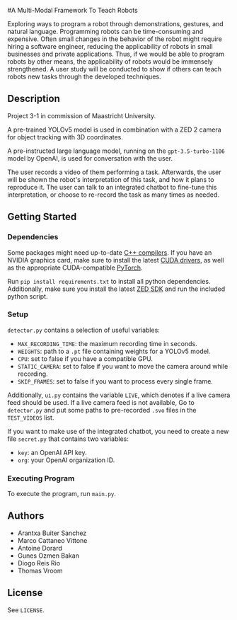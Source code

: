 #A Multi-Modal Framework To Teach Robots

Exploring ways to program a robot through demonstrations, gestures, and natural language. 
Programming robots can be time-consuming and expensive.
Often small changes in the behavior of the robot might require hiring a software engineer, reducing the applicability of robots in small businesses and private applications.
Thus, if we would be able to program robots by other means, the applicability of robots would be immensely strengthened.
A user study will be conducted to show if others can teach robots new tasks through the developed techniques.

## Description

Project 3-1 in commission of Maastricht University.

A pre-trained YOLOv5 model is used in combination with a ZED 2 camera for object tracking with 3D coordinates.

A pre-instructed large language model, running on the `gpt-3.5-turbo-1106` model by OpenAI, is used for conversation with the user.

The user records a video of them performing a task.
Afterwards, the user will be shown the robot's interpretation of this task, and how it plans to reproduce it.
The user can talk to an integrated chatbot to fine-tune this interpretation, or choose to re-record the task as many times as needed.

## Getting Started

### Dependencies

Some packages might need up-to-date [C++ compilers](https://visualstudio.microsoft.com/visual-cpp-build-tools/).
If you have an NVIDIA graphics card, make sure to install the latest [CUDA drivers](https://developer.nvidia.com/cuda-downloads), as well as the appropriate CUDA-compatible [PyTorch](https://pytorch.org/get-started/locally/).

Run `pip install requirements.txt` to install all python dependencies.
Additionally, make sure you install the latest [ZED SDK](https://www.stereolabs.com/developers/release) and run the included python script.

### Setup

`detector.py` contains a selection of useful variables:
- `MAX_RECORDING_TIME`: the maximum recording time in seconds.
- `WEIGHTS`: path to a `.pt` file containing weights for a YOLOv5 model.
- `CPU`: set to false if you have a compatible GPU.
- `STATIC_CAMERA`: set to false if you want to move the camera around while recording.
- `SKIP_FRAMES`: set to false if you want to process every single frame.

Additionally, `ui.py` contains the variable `LIVE`, which denotes if a live camera feed should be used.
If a live camera feed is not available, Go to `detector.py` and put some paths to pre-recorded `.svo` files in the `TEST_VIDEOS` list.

If you want to make use of the integrated chatbot, you need to create a new file `secret.py` that contains two variables:
- `key`: an OpenAI API key.
- `org`: your OpenAI organization ID.

### Executing Program

To execute the program, run `main.py`.

## Authors

* Arantxa Buiter Sanchez
* Marco Cattaneo Vittone
* Antoine Dorard
* Gunes Ozmen Bakan
* Diogo Reis Rio
* Thomas Vroom

## License

See `LICENSE`.
